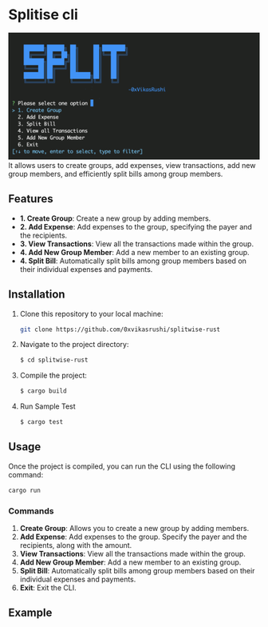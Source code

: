 # Splitise cli

![watcher](./assets/split.png)
It allows users to create groups, add expenses, view transactions, add new group members, and efficiently split bills among group members.

## Features

- **1. Create Group**: Create a new group by adding members.
- **2. Add Expense**: Add expenses to the group, specifying the payer and the recipients.
- **3. View Transactions**: View all the transactions made within the group.
- **4. Add New Group Member**: Add a new member to an existing group.
- **4. Split Bill**: Automatically split bills among group members based on their individual expenses and payments.

## Installation

1. Clone this repository to your local machine:

   ```bash
   git clone https://github.com/0xvikasrushi/splitwise-rust
   ```

2. Navigate to the project directory:

   ```bash
   $ cd splitwise-rust
   ```

3. Compile the project:

   ```bash
   $ cargo build
   ```

4. Run Sample Test

   ```bash
   $ cargo test
   ```

## Usage

Once the project is compiled, you can run the CLI using the following command:

```bash
cargo run
```

### Commands

1. **Create Group**: Allows you to create a new group by adding members.
2. **Add Expense**: Add expenses to the group. Specify the payer and the recipients, along with the amount.
3. **View Transactions**: View all the transactions made within the group.
4. **Add New Group Member**: Add a new member to an existing group.
5. **Split Bill**: Automatically split bills among group members based on their individual expenses and payments.
6. **Exit**: Exit the CLI.

## Example
